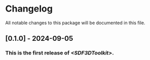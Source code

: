 # Changelog
All notable changes to this package will be documented in this file.
## [0.1.0] - 2024-09-05

### This is the first release of *\<SDF3DToolkit\>*.
